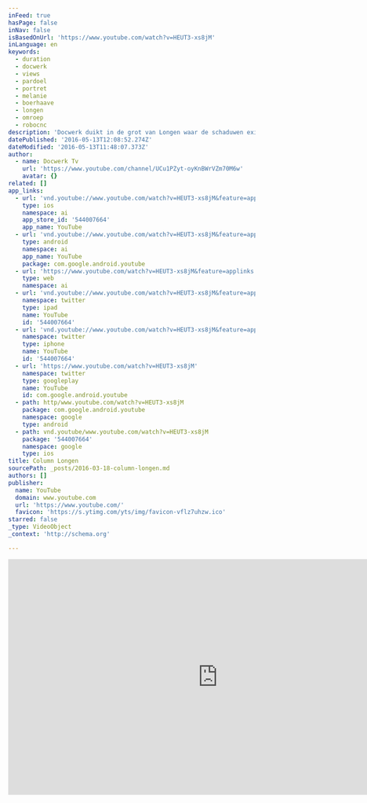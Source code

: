 ```yaml
---
inFeed: true
hasPage: false
inNav: false
isBasedOnUrl: 'https://www.youtube.com/watch?v=HEUT3-xs8jM'
inLanguage: en
keywords:
  - duration
  - docwerk
  - views
  - pardoel
  - portret
  - melanie
  - boerhaave
  - longen
  - omroep
  - robocnc
description: 'Docwerk duikt in de grot van Longen waar de schaduwen existentiële vragen over bewustzijn en kunstmatige intelligentie bespelen. Projectinformatie Lichting: 2 / 2015 Regie: Melanie Pardoel Camera: Patrice Winfield, Melanie Pardoel Geluid: Ralph Timmermans Montage: Melanie Pardoel Productie: Melanie Pardoel Lengte: 3 min Formaat: HD Taal: Ned Omroep: Omroep Brabant'
datePublished: '2016-05-13T12:08:52.274Z'
dateModified: '2016-05-13T11:48:07.373Z'
author:
  - name: Docwerk Tv
    url: 'https://www.youtube.com/channel/UCu1PZyt-oyKnBWrVZm70M6w'
    avatar: {}
related: []
app_links:
  - url: 'vnd.youtube://www.youtube.com/watch?v=HEUT3-xs8jM&feature=applinks'
    type: ios
    namespace: ai
    app_store_id: '544007664'
    app_name: YouTube
  - url: 'vnd.youtube://www.youtube.com/watch?v=HEUT3-xs8jM&feature=applinks'
    type: android
    namespace: ai
    app_name: YouTube
    package: com.google.android.youtube
  - url: 'https://www.youtube.com/watch?v=HEUT3-xs8jM&feature=applinks'
    type: web
    namespace: ai
  - url: 'vnd.youtube://www.youtube.com/watch?v=HEUT3-xs8jM&feature=applinks'
    namespace: twitter
    type: ipad
    name: YouTube
    id: '544007664'
  - url: 'vnd.youtube://www.youtube.com/watch?v=HEUT3-xs8jM&feature=applinks'
    namespace: twitter
    type: iphone
    name: YouTube
    id: '544007664'
  - url: 'https://www.youtube.com/watch?v=HEUT3-xs8jM'
    namespace: twitter
    type: googleplay
    name: YouTube
    id: com.google.android.youtube
  - path: http/www.youtube.com/watch?v=HEUT3-xs8jM
    package: com.google.android.youtube
    namespace: google
    type: android
  - path: vnd.youtube/www.youtube.com/watch?v=HEUT3-xs8jM
    package: '544007664'
    namespace: google
    type: ios
title: Column Longen
sourcePath: _posts/2016-03-18-column-longen.md
authors: []
publisher:
  name: YouTube
  domain: www.youtube.com
  url: 'https://www.youtube.com/'
  favicon: 'https://s.ytimg.com/yts/img/favicon-vflz7uhzw.ico'
starred: false
_type: VideoObject
_context: 'http://schema.org'

---
```

<iframe src="https://cdn.embedly.com/widgets/media.html?src=https%3A%2F%2Fwww.youtube.com%2Fembed%2FHEUT3-xs8jM%3Ffeature%3Doembed&amp;url=https%3A%2F%2Fwww.youtube.com%2Fwatch%3Fv%3DHEUT3-xs8jM&amp;image=https%3A%2F%2Fi.ytimg.com%2Fvi%2FHEUT3-xs8jM%2Fhqdefault.jpg&amp;key=b7d04c9b404c499eba89ee7072e1c4f7&amp;type=text%2Fhtml&amp;schema=youtube" width="854" height="480" scrolling="no" frameborder="0" allowfullscreen="allowfullscreen" style=""></iframe>